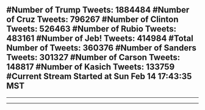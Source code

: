 #Number of Trump Tweets: 1884484
#Number of Cruz Tweets: 796267
#Number of Clinton Tweets: 526463
#Number of Rubio Tweets: 483161
#Number of Jeb! Tweets: 414984
#Total Number of Tweets: 360376 
#Number of Sanders Tweets: 301327
#Number of Carson Tweets: 148817
#Number of Kasich Tweets: 133759
#Current Stream Started at Sun Feb 14 17:43:35 MST
---
---
---
